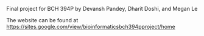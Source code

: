 Final project for BCH 394P by Devansh Pandey, Dharit Doshi, and Megan Le

The website can be found at https://sites.google.com/view/bioinformaticsbch394pproject/home
